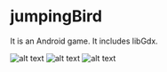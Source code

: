 # jumpingBird
It is an Android game. It includes libGdx.

![alt text](https://i.hizliresim.com/Yg5rZ2.png)
![alt text](https://i.hizliresim.com/azB2Q4.png)
![alt text](https://i.hizliresim.com/NZbrBa.png)

